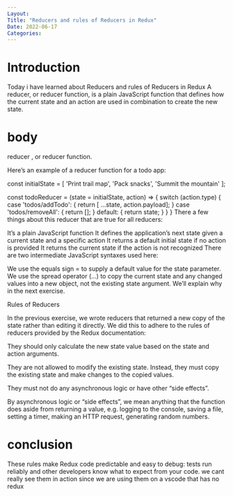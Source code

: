 ```yaml
---
Layout:
Title: "Reducers and rules of Reducers in Redux"
Date: 2022-06-17
Categories:
---
```


# Introduction

Today i have learned about Reducers and rules of Reducers in Redux 
A reducer, or reducer function, 
is a plain JavaScript function that defines how the current state and an action are used in combination to create the new state.

# body

reducer , or reducer function.

Here’s an example of a reducer function for a todo app:

const initialState = [ 'Print trail map', 'Pack snacks', 'Summit the mountain' ];
 
const todoReducer = (state = initialState, action) => {
  switch (action.type) {
    case 'todos/addTodo': {
      return [ ...state, action.payload];
    }
    case 'todos/removeAll': {
      return [];
    }
    default: {
      return state;
    }
  }
}
There a few things about this reducer that are true for all reducers:

It’s a plain JavaScript function
It defines the application’s next state given a current state and a specific action
It returns a default initial state if no action is provided
It returns the current state if the action is not recognized
There are two intermediate JavaScript syntaxes used here:

We use the equals sign = to supply a default value for the state parameter.
We use the spread operator (...) to copy the current state and any changed values into a new object, 
not the existing state argument. We’ll explain why in the next exercise.


Rules of Reducers

In the previous exercise, we wrote reducers that returned a new copy of the state rather than editing it directly. 
We did this to adhere to the rules of reducers provided by the Redux documentation:

They should only calculate the new state value based on the state and action arguments.

They are not allowed to modify the existing state. Instead, 
they must copy the existing state and make changes to the copied values.

They must not do any asynchronous logic or have other “side effects”.

By asynchronous logic or “side effects”, we mean anything that the function does aside from returning a value, 
e.g. logging to the console, saving a file, setting a timer, making an HTTP request, generating random numbers.

# conclusion

These rules make Redux code predictable and easy to debug: tests run reliably and other developers know what to expect from your code.
we cant really see them in action since we are using them on a vscode that has no redux 
